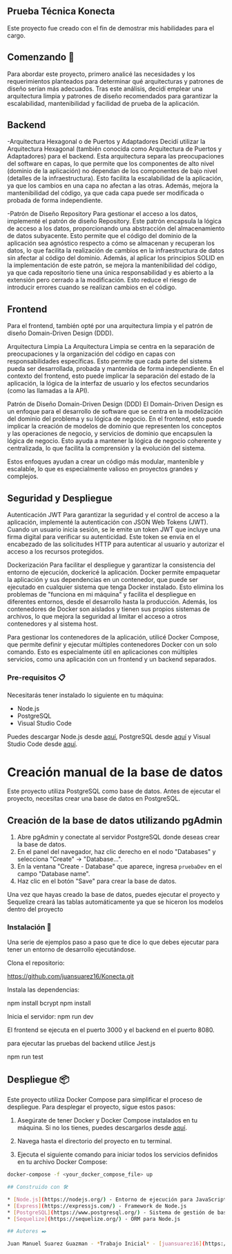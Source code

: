## Prueba Técnica Konecta

Este proyecto fue creado con el fin de demostrar mis habilidades para el cargo.

## Comenzando 🚀
Para abordar este proyecto, primero analicé las necesidades y los requerimientos planteados para determinar qué arquitecturas y patrones de diseño serían más adecuados. Tras este análisis, decidí emplear una arquitectura limpia y patrones de diseño recomendados para garantizar la escalabilidad, mantenibilidad y facilidad de prueba de la aplicación.

## Backend
-Arquitectura Hexagonal o de Puertos y Adaptadores
Decidí utilizar la Arquitectura Hexagonal (también conocida como Arquitectura de Puertos y Adaptadores) para el backend. Esta arquitectura separa las preocupaciones del software en capas, lo que permite que los componentes de alto nivel (dominio de la aplicación) no dependan de los componentes de bajo nivel (detalles de la infraestructura).
Esto facilita la escalabilidad de la aplicación, ya que los cambios en una capa no afectan a las otras. Además, mejora la mantenibilidad del código, ya que cada capa puede ser modificada o probada de forma independiente.

-Patrón de Diseño Repository
Para gestionar el acceso a los datos, implementé el patrón de diseño Repository. Este patrón encapsula la lógica de acceso a los datos, proporcionando una abstracción del almacenamiento de datos subyacente.
Esto permite que el código del dominio de la aplicación sea agnóstico respecto a cómo se almacenan y recuperan los datos, lo que facilita la realización de cambios en la infraestructura de datos sin afectar 
al código del dominio. Además, al aplicar los principios SOLID en la implementación de este patrón, se mejora la mantenibilidad del código, 
ya que cada repositorio tiene una única responsabilidad y es abierto a la extensión pero cerrado a la modificación. Esto reduce el riesgo de introducir errores cuando se realizan cambios en el código.

## Frontend
Para el frontend, también opté por una arquitectura limpia y el patrón de diseño Domain-Driven Design (DDD).

Arquitectura Limpia
La Arquitectura Limpia se centra en la separación de preocupaciones y la organización del código en capas con responsabilidades específicas. Esto permite que cada parte del sistema pueda ser desarrollada, 
probada y mantenida de forma independiente. En el contexto del frontend, esto puede implicar la separación del estado de la aplicación, la lógica de la interfaz de usuario y 
los efectos secundarios (como las llamadas a la API).

Patrón de Diseño Domain-Driven Design (DDD)
El Domain-Driven Design es un enfoque para el desarrollo de software que se centra en la modelización del dominio del problema y su lógica de negocio. 
En el frontend, esto puede implicar la creación de modelos de dominio que representen los conceptos y las operaciones de negocio, y servicios de dominio que encapsulen la lógica de negocio. 
Esto ayuda a mantener la lógica de negocio coherente y centralizada, lo que facilita la comprensión y la evolución del sistema.

Estos enfoques ayudan a crear un código más modular, mantenible y escalable, lo que es especialmente valioso en proyectos grandes y complejos.


## Seguridad y Despliegue
Autenticación JWT
Para garantizar la seguridad y el control de acceso a la aplicación, implementé la autenticación con JSON Web Tokens (JWT).
Cuando un usuario inicia sesión, se le emite un token JWT que incluye una firma digital para verificar su autenticidad. 
Este token se envía en el encabezado de las solicitudes HTTP para autenticar al usuario y autorizar el acceso a los recursos protegidos.

Dockerización
Para facilitar el despliegue y garantizar la consistencia del entorno de ejecución, dockericé la aplicación. 
Docker permite empaquetar la aplicación y sus dependencias en un contenedor, que puede ser ejecutado en cualquier sistema que tenga Docker instalado. 
Esto elimina los problemas de "funciona en mi máquina" y facilita el despliegue en diferentes entornos, desde el desarrollo hasta la producción. 
Además, los contenedores de Docker son aislados y tienen sus propios sistemas de archivos, lo que mejora la seguridad al limitar el acceso a otros contenedores y al sistema host.

Para gestionar los contenedores de la aplicación, utilicé Docker Compose, que permite definir y ejecutar múltiples contenedores Docker con un solo comando. 
Esto es especialmente útil en aplicaciones con múltiples servicios, como una aplicación con un frontend y un backend separados.

### Pre-requisitos 📋

Necesitarás tener instalado lo siguiente en tu máquina:

- Node.js
- PostgreSQL
- Visual Studio Code

Puedes descargar Node.js desde [aquí](https://nodejs.org/), PostgreSQL desde [aquí](https://www.postgresql.org/download/) y Visual Studio Code desde [aquí](https://code.visualstudio.com/download).

# Creación manual de la base de datos

Este proyecto utiliza PostgreSQL como base de datos. Antes de ejecutar el proyecto, necesitas crear una base de datos en PostgreSQL.

## Creación de la base de datos utilizando pgAdmin

1. Abre pgAdmin y conectate al servidor PostgreSQL donde deseas crear la base de datos.
2. En el panel del navegador, haz clic derecho en el nodo "Databases" y selecciona "Create" -> "Database...".
3. En la ventana "Create - Database" que aparece, ingresa `pruebaDev` en el campo "Database name".
4. Haz clic en el botón "Save" para crear la base de datos.

Una vez que hayas creado la base de datos, puedes ejecutar el proyecto y Sequelize creará las tablas automáticamente ya que se hiceron los modelos dentro del proyecto

### Instalación 🔧

Una serie de ejemplos paso a paso que te dice lo que debes ejecutar para tener un entorno de desarrollo ejecutándose.

Clona el repositorio:


https://github.com/juansuarez16/Konecta.git


Instala las dependencias:


npm install bcrypt
npm install 


Inicia el servidor:
npm run dev

El frontend se ejecuta en el puerto 3000 y el backend en el puerto 8080.

para ejecutar las pruebas del backend utilice Jest.js

npm run test


## Despliegue 📦

Este proyecto utiliza Docker Compose para simplificar el proceso de despliegue. Para desplegar el proyecto, sigue estos pasos:

1. Asegúrate de tener Docker y Docker Compose instalados en tu máquina. Si no los tienes, puedes descargarlos desde [aquí](https://www.docker.com/products/docker-desktop).

2. Navega hasta el directorio del proyecto en tu terminal.

3. Ejecuta el siguiente comando para iniciar todos los servicios definidos en tu archivo Docker Compose:

```bash
docker-compose -f <your_docker_compose_file> up

## Construido con 🛠️

* [Node.js](https://nodejs.org/) - Entorno de ejecución para JavaScript
* [Express](https://expressjs.com/) - Framework de Node.js
* [PostgreSQL](https://www.postgresql.org/) - Sistema de gestión de bases de datos relacional
* [Sequelize](https://sequelize.org/) - ORM para Node.js

## Autores ✒️

Juan Manuel Suarez Guazman - *Trabajo Inicial* - [juansuarez16](https://github.com/juansuarez16)



